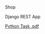Shop

Django REST App

[Python Task .pdf](https://github.com/user-attachments/files/15958953/Python.Task.pdf)
